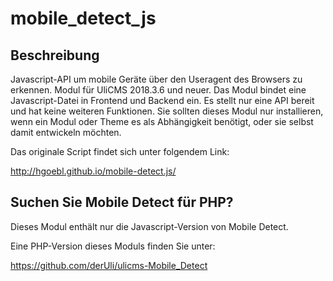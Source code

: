 # mobile_detect_js

## Beschreibung

Javascript-API um mobile Geräte über den Useragent des Browsers zu erkennen.
Modul für UliCMS 2018.3.6 und neuer.
Das Modul bindet eine Javascript-Datei in Frontend und Backend ein.
Es stellt nur eine API bereit und hat keine weiteren Funktionen.
Sie sollten dieses Modul nur installieren, 
wenn ein Modul oder Theme es als Abhängigkeit benötigt, oder sie selbst damit entwickeln möchten.

Das originale Script findet sich unter folgendem Link:

http://hgoebl.github.io/mobile-detect.js/

## Suchen Sie Mobile Detect für PHP?

Dieses Modul enthält nur die Javascript-Version von Mobile Detect.

Eine PHP-Version dieses Moduls finden Sie unter:

https://github.com/derUli/ulicms-Mobile_Detect